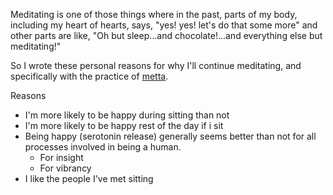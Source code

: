 Meditating is one of those things where in the past, parts of my body, including my heart of hearts, says, "yes! yes! let's do that some more" and other parts are like, "Oh but sleep...and chocolate!...and everything else but meditating!" 

So I wrote these personal reasons for why I'll continue meditating, and specifically with the practice of [metta](https://en.wikipedia.org/wiki/Maitr%C4%AB). 

Reasons
- I'm more likely to be happy during sitting than not
- I'm more likely to be happy rest of the day if i sit
- Being happy (serotonin release) generally seems better than not for all processes involved in being a human. 
	- For insight
	- For vibrancy
- I like the people I've met sitting
